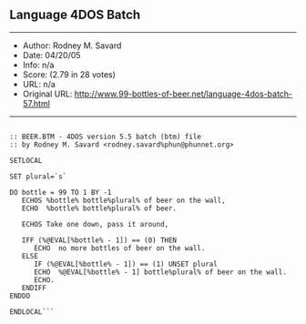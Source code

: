 
## Language 4DOS Batch ##
---
- Author: Rodney M. Savard
- Date: 04/20/05
- Info: n/a
- Score:  (2.79 in 28 votes)
- URL: n/a
- Original URL: http://www.99-bottles-of-beer.net/language-4dos-batch-57.html
---

```@ECHO OFF

:: BEER.BTM - 4DOS version 5.5 batch (btm) file
:: by Rodney M. Savard <rodney.savard%phun@phunnet.org>

SETLOCAL

SET plural=`s`

DO bottle = 99 TO 1 BY -1
   ECHOS %bottle% bottle%plural% of beer on the wall,
   ECHO  %bottle% bottle%plural% of beer.

   ECHOS Take one down, pass it around,

   IFF (%@EVAL[%bottle% - 1]) == (0) THEN
      ECHO  no more bottles of beer on the wall.
   ELSE
      IF (%@EVAL[%bottle% - 1]) == (1) UNSET plural
      ECHO  %@EVAL[%bottle% - 1] bottle%plural% of beer on the wall.
      ECHO.
   ENDIFF
ENDDO

ENDLOCAL```